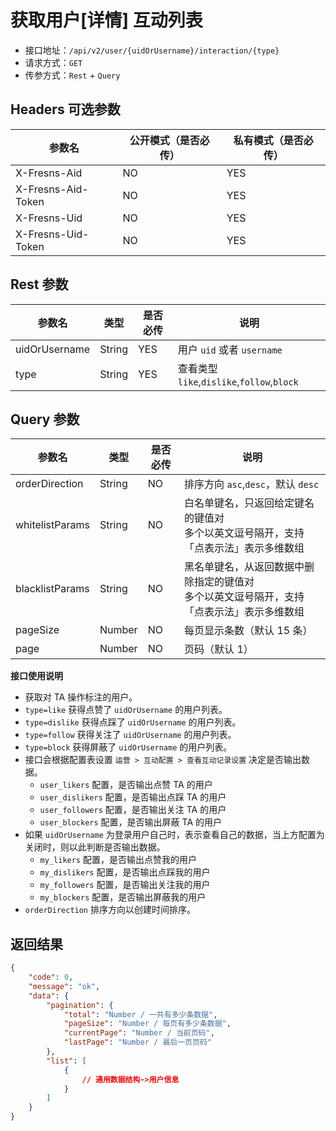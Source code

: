 # 获取用户[详情] 互动列表

- 接口地址：`/api/v2/user/{uidOrUsername}/interaction/{type}`
- 请求方式：`GET`
- 传参方式：`Rest` + `Query`

## Headers 可选参数

| 参数名 | 公开模式（是否必传） | 私有模式（是否必传） |
| --- | --- | --- |
| X-Fresns-Aid | NO | YES |
| X-Fresns-Aid-Token | NO | YES |
| X-Fresns-Uid | NO | YES |
| X-Fresns-Uid-Token | NO | YES |

## Rest 参数

| 参数名 | 类型 | 是否必传 | 说明 |
| --- | --- | --- | --- |
| uidOrUsername | String | YES | 用户 `uid` 或者 `username` |
| type | String | YES | 查看类型 `like`,`dislike`,`follow`,`block` |

## Query 参数

| 参数名 | 类型 | 是否必传 | 说明 |
| --- | --- | --- | --- |
| orderDirection | String | NO | 排序方向 `asc`,`desc`，默认 `desc` |
| whitelistParams | String | NO | 白名单键名，只返回给定键名的键值对<br>多个以英文逗号隔开，支持「点表示法」表示多维数组 |
| blacklistParams | String | NO | 黑名单键名，从返回数据中删除指定的键值对<br>多个以英文逗号隔开，支持「点表示法」表示多维数组 |
| pageSize | Number | NO | 每页显示条数（默认 15 条） |
| page | Number | NO | 页码（默认 1） |

**接口使用说明**

- 获取对 TA 操作标注的用户。
- `type=like` 获得点赞了 `uidOrUsername` 的用户列表。
- `type=dislike` 获得点踩了 `uidOrUsername` 的用户列表。
- `type=follow` 获得关注了 `uidOrUsername` 的用户列表。
- `type=block` 获得屏蔽了 `uidOrUsername` 的用户列表。
- 接口会根据配置表设置 `运营 > 互动配置 > 查看互动记录设置` 决定是否输出数据。
    - `user_likers` 配置，是否输出点赞 TA 的用户
    - `user_dislikers` 配置，是否输出点踩 TA 的用户
    - `user_followers` 配置，是否输出关注 TA 的用户
    - `user_blockers` 配置，是否输出屏蔽 TA 的用户
- 如果 `uidOrUsername` 为登录用户自己时，表示查看自己的数据，当上方配置为关闭时，则以此判断是否输出数据。
    - `my_likers` 配置，是否输出点赞我的用户
    - `my_dislikers` 配置，是否输出点踩我的用户
    - `my_followers` 配置，是否输出关注我的用户
    - `my_blockers` 配置，是否输出屏蔽我的用户
- `orderDirection` 排序方向以创建时间排序。

## 返回结果

```json
{
    "code": 0,
    "message": "ok",
    "data": {
        "pagination": {
            "total": "Number / 一共有多少条数据",
            "pageSize": "Number / 每页有多少条数据",
            "currentPage": "Number / 当前页码",
            "lastPage": "Number / 最后一页页码"
        },
        "list": [
            {
                // 通用数据结构->用户信息
            }
        ]
    }
}
```
